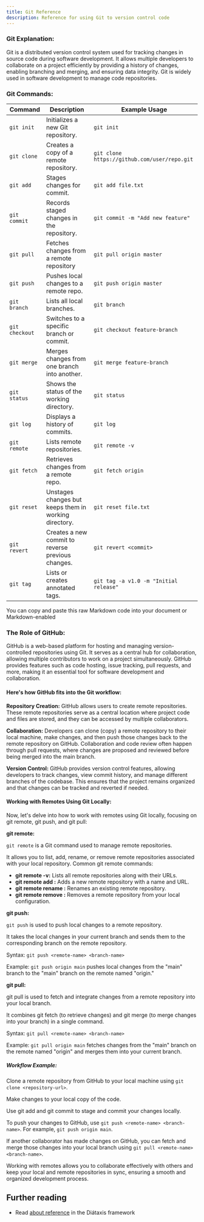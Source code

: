 ```yaml
---
title: Git Reference
description: Reference for using Git to version control code
---
```


### Git Explanation:
Git is a distributed version control system used for tracking changes in source code during software development. It allows multiple developers to collaborate on a project efficiently by providing a history of changes, enabling branching and merging, and ensuring data integrity. Git is widely used in software development to manage code repositories.

### Git Commands:

| Command                  | Description                               | Example Usage                                    |
|--------------------------|-------------------------------------------|--------------------------------------------------|
| `git init`               | Initializes a new Git repository.         | `git init`                                       |
| `git clone`              | Creates a copy of a remote repository.     | `git clone https://github.com/user/repo.git`     |
| `git add`                | Stages changes for commit.                | `git add file.txt`                               |
| `git commit`             | Records staged changes in the repository. | `git commit -m "Add new feature"`                |
| `git pull`               | Fetches changes from a remote repository  | `git pull origin master`                         |
| `git push`               | Pushes local changes to a remote repo.     | `git push origin master`                         |
| `git branch`             | Lists all local branches.                 | `git branch`                                     |
| `git checkout`           | Switches to a specific branch or commit.   | `git checkout feature-branch`                    |
| `git merge`              | Merges changes from one branch into another.| `git merge feature-branch`                      |
| `git status`             | Shows the status of the working directory.| `git status`                                    |
| `git log`                | Displays a history of commits.            | `git log`                                        |
| `git remote`             | Lists remote repositories.                | `git remote -v`                                 |
| `git fetch`              | Retrieves changes from a remote repo.     | `git fetch origin`                               |
| `git reset`              | Unstages changes but keeps them in working directory.| `git reset file.txt`                   |
| `git revert`             | Creates a new commit to reverse previous changes.| `git revert <commit>`                        |
| `git tag`                | Lists or creates annotated tags.          | `git tag -a v1.0 -m "Initial release"`           |
You can copy and paste this raw Markdown code into your document or Markdown-enabled 

### The Role of GitHub:
GitHub is a web-based platform for hosting and managing version-controlled repositories using Git. It serves as a central hub for collaboration, allowing multiple contributors to work on a project simultaneously. GitHub provides features such as code hosting, issue tracking, pull requests, and more, making it an essential tool for software development and collaboration.

#### Here's how GitHub fits into the Git workflow:

**Repository Creation:** GitHub allows users to create remote repositories. These remote repositories serve as a central location where project code and files are stored, and they can be accessed by multiple collaborators.

**Collaboration:** Developers can clone (copy) a remote repository to their local machine, make changes, and then push those changes back to the remote repository on GitHub. Collaboration and code review often happen through pull requests, where changes are proposed and reviewed before being merged into the main branch.

**Version Control:** GitHub provides version control features, allowing developers to track changes, view commit history, and manage different branches of the codebase. This ensures that the project remains organized and that changes can be tracked and reverted if needed.

#### Working with Remotes Using Git Locally:
Now, let's delve into how to work with remotes using Git locally, focusing on git remote, git push, and git pull:

**git remote:**

`git remote` is a Git command used to manage remote repositories.

It allows you to list, add, rename, or remove remote repositories associated with your local repository.
Common git remote commands:

- **git remote -v:** Lists all remote repositories along with their URLs.
- **git remote add <name> <url>:** Adds a new remote repository with a name and URL.
- **git remote rename <old-name> <new-name>:** Renames an existing remote repository.
- **git remote remove <name>:** Removes a remote repository from your local configuration.


**git push:**

`git push` is used to push local changes to a remote repository.

It takes the local changes in your current branch and sends them to the corresponding branch on the remote repository.

Syntax: `git push <remote-name> <branch-name>`

Example: `git push origin main` pushes local changes from the "main" branch to the "main" branch on the remote named "origin."


**git pull:**

git pull is used to fetch and integrate changes from a remote repository into your local branch.

It combines git fetch (to retrieve changes) and git merge (to merge changes into your branch) in a single command.

Syntax: `git pull <remote-name> <branch-name>`

Example: `git pull origin main` fetches changes from the "main" branch on the remote named "origin" and merges them into your current branch.

##### Workflow Example:
Clone a remote repository from GitHub to your local machine using `git clone <repository-url>`.

Make changes to your local copy of the code.

Use git add and git commit to stage and commit your changes locally.

To push your changes to GitHub, use `git push <remote-name> <branch-name>`. For example, `git push origin main`.

If another collaborator has made changes on GitHub, you can fetch and merge those changes into your local branch using `git pull <remote-name> <branch-name>`.

Working with remotes allows you to collaborate effectively with others and keep your local and remote repositories in sync, ensuring a smooth and organized development process.

## Further reading

- Read [about reference](https://diataxis.fr/reference/) in the Diátaxis framework
